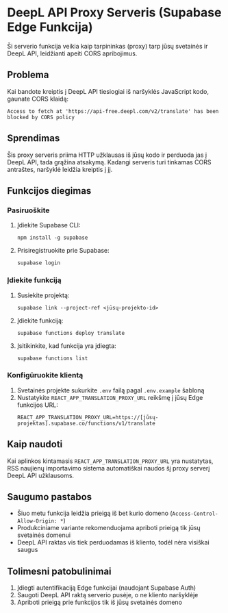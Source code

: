 # DeepL API Proxy Serveris (Supabase Edge Funkcija)

Ši serverio funkcija veikia kaip tarpininkas (proxy) tarp jūsų svetainės ir DeepL API, leidžianti apeiti CORS apribojimus.

## Problema

Kai bandote kreiptis į DeepL API tiesiogiai iš naršyklės JavaScript kodo, gaunate CORS klaidą:

```
Access to fetch at 'https://api-free.deepl.com/v2/translate' has been blocked by CORS policy
```

## Sprendimas

Šis proxy serveris priima HTTP užklausas iš jūsų kodo ir perduoda jas į DeepL API, tada grąžina atsakymą. Kadangi serveris turi tinkamas CORS antraštes, naršyklė leidžia kreiptis į jį.

## Funkcijos diegimas

### Pasiruoškite

1. Įdiekite Supabase CLI:
   ```
   npm install -g supabase
   ```

2. Prisiregistruokite prie Supabase:
   ```
   supabase login
   ```

### Įdiekite funkciją

1. Susiekite projektą:
   ```
   supabase link --project-ref <jūsų-projekto-id>
   ```

2. Įdiekite funkciją:
   ```
   supabase functions deploy translate
   ```

3. Įsitikinkite, kad funkcija yra įdiegta:
   ```
   supabase functions list
   ```

### Konfigūruokite klientą

1. Svetainės projekte sukurkite `.env` failą pagal `.env.example` šabloną
2. Nustatykite `REACT_APP_TRANSLATION_PROXY_URL` reikšmę į jūsų Edge funkcijos URL:
   ```
   REACT_APP_TRANSLATION_PROXY_URL=https://[jūsų-projektas].supabase.co/functions/v1/translate
   ```

## Kaip naudoti

Kai aplinkos kintamasis `REACT_APP_TRANSLATION_PROXY_URL` yra nustatytas, RSS naujienų importavimo sistema automatiškai naudos šį proxy serverį DeepL API užklausoms.

## Saugumo pastabos

- Šiuo metu funkcija leidžia prieigą iš bet kurio domeno (`Access-Control-Allow-Origin: *`)
- Produkciniame variante rekomenduojama apriboti prieigą tik jūsų svetainės domenui
- DeepL API raktas vis tiek perduodamas iš kliento, todėl nėra visiškai saugus

## Tolimesni patobulinimai

1. Įdiegti autentifikaciją Edge funkcijai (naudojant Supabase Auth)
2. Saugoti DeepL API raktą serverio pusėje, o ne kliento naršyklėje
3. Apriboti prieigą prie funkcijos tik iš jūsų svetainės domeno 